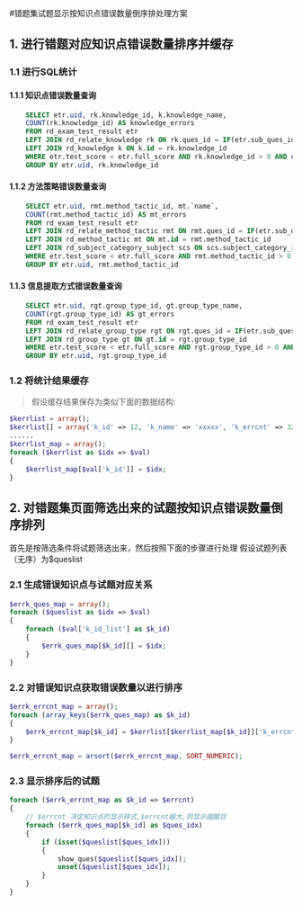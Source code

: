 #错题集试题显示按知识点错误数量倒序排处理方案

## 1. 进行错题对应知识点错误数量排序并缓存
### 1.1 进行SQL统计
#### 1.1.1 知识点错误数量查询
```sql
	SELECT etr.uid, rk.knowledge_id, k.knowledge_name,
	COUNT(rk.knowledge_id) AS knowledge_errors
	FROM rd_exam_test_result etr
	LEFT JOIN rd_relate_knowledge rk ON rk.ques_id = IF(etr.sub_ques_id > 0, etr.sub_ques_id, etr.ques_id)
	LEFT JOIN rd_knowledge k ON k.id = rk.knowledge_id
	WHERE etr.test_score < etr.full_score AND rk.knowledge_id > 0 AND uid = ? AND k.subject_id = ?
	GROUP BY etr.uid, rk.knowledge_id
```

#### 1.1.2 方法策略错误数量查询
```sql
	SELECT etr.uid, rmt.method_tactic_id, mt.`name`,
	COUNT(rmt.method_tactic_id) AS mt_errors
	FROM rd_exam_test_result etr
	LEFT JOIN rd_relate_method_tactic rmt ON rmt.ques_id = IF(etr.sub_ques_id > 0, etr.sub_ques_id, etr.ques_id)
	LEFT JOIN rd_method_tactic mt ON mt.id = rmt.method_tactic_id 
	LEFT JOIN rd_subject_category_subject scs ON scs.subject_category_id = mt.subject_category_id
	WHERE etr.test_score < etr.full_score AND rmt.method_tactic_id > 0 AND uid = ? AND scs.subject_id = ?
	GROUP BY etr.uid, rmt.method_tactic_id
```
#### 1.1.3 信息提取方式错误数量查询
```sql
	SELECT etr.uid, rgt.group_type_id, gt.group_type_name,
	COUNT(rgt.group_type_id) AS gt_errors
	FROM rd_exam_test_result etr
	LEFT JOIN rd_relate_group_type rgt ON rgt.ques_id = IF(etr.sub_ques_id > 0, etr.sub_ques_id, etr.ques_id)
	LEFT JOIN rd_group_type gt ON gt.id = rgt.group_type_id
	WHERE etr.test_score < etr.full_score AND rgt.group_type_id > 0 AND uid = ?
	GROUP BY etr.uid, rgt.group_type_id
```

### 1.2 将统计结果缓存

>假设缓存结果保存为类似下面的数据结构:
```php
$kerrlist = array();
$kerrlist[] = array('k_id' => 12, 'k_name' => 'xxxxx', 'k_errcnt' => 322);
......
$kerrlist_map = array();
foreach ($kerrlist as $idx => $val)
{
    $kerrlist_map[$val['k_id']] = $idx;
}
```

## 2. 对错题集页面筛选出来的试题按知识点错误数量倒序排列
首先是按筛选条件将试题筛选出来，然后按照下面的步骤进行处理
假设试题列表（无序）为$queslist
### 2.1 生成错误知识点与试题对应关系
```php
$errk_ques_map = array();
foreach ($queslist as $idx => $val)
{
    foreach ($val['k_id_list'] as $k_id)
    {
        $errk_ques_map[$k_id][] = $idx;
    }
}
```

### 2.2 对错误知识点获取错误数量以进行排序
```php
$errk_errcnt_map = array();
foreach (array_keys($errk_ques_map) as $k_id)
{
    $errk_errcnt_map[$k_id] = $kerrlist[$kerrlist_map[$k_id]]['k_errcnt'];
}

$errk_errcnt_map = arsort($errk_errcnt_map, SORT_NUMERIC);
```
### 2.3 显示排序后的试题
```php
foreach ($errk_errcnt_map as $k_id => $errcnt)
{
    // $errcnt 决定知识点的显示样式,$errcnt越大,则显示越醒目
    foreach ($errk_ques_map[$k_id] as $ques_idx)
    {
        if (isset($queslist[$ques_idx]))
        {
            show_ques($queslist[$ques_idx]);
            unset($queslist[$ques_idx]);
        }
    }
}
```
